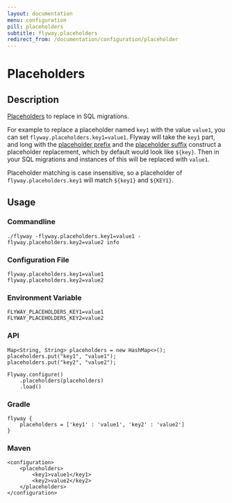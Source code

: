```yaml
---
layout: documentation
menu: configuration
pill: placeholders
subtitle: flyway.placeholders
redirect_from: /documentation/configuration/placeholder
---
```


# Placeholders

## Description
[Placeholders](/documentation/configuration/placeholder) to replace in SQL migrations. 

For example to replace a placeholder named `key1` with the value `value1`, you can set `flyway.placeholders.key1=value1`. 
Flyway will take the `key1` part, and long with the [placeholder prefix](/documentation/configuration/parameters/placeholderPrefix) and the [placeholder suffix](/documentation/configuration/parameters/placeholderSuffix) construct a placeholder replacement, which by default would look like `${key}`. Then in your SQL migrations and instances of this will be replaced with `value1`. 

Placeholder matching is case insensitive, so a placeholder of `flyway.placeholders.key1` will match `${key1}` and `${KEY1}`.

## Usage

### Commandline
```
./flyway -flyway.placeholders.key1=value1 -flyway.placeholders.key2=value2 info
```

### Configuration File
```
flyway.placeholders.key1=value1
flyway.placeholders.key2=value2
```

### Environment Variable
```
FLYWAY_PLACEHOLDERS_KEY1=value1
FLYWAY_PLACEHOLDERS_KEY2=value2
```

### API
```
Map<String, String> placeholders = new HashMap<>();
placeholders.put("key1", "value1");
placeholders.put("key2", "value2");

Flyway.configure()
    .placeholders(placeholders)
    .load()
```

### Gradle
```
flyway {
    placeholders = ['key1' : 'value1', 'key2' : 'value2']
}
```

### Maven
```
<configuration>
    <placeholders>
        <key1>value1</key1>
        <key2>value2</key2>
    </placeholders>
</configuration>
```